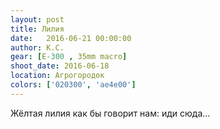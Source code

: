 ```yaml
---
layout: post
title: Лилия
date:   2016-06-21 00:00:00
author: К.С.
gear: [E-300 , 35mm macro]
shoot_date: 2016-06-18
location: Агрогородок
colors: ['020300', 'ae4e00']
---
```


Жёлтая лилия как бы говорит нам: иди сюда...
